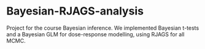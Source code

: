 # Bayesian-RJAGS-analysis
Project for the course Bayesian inference. We implemented Bayesian t-tests and a Bayesian GLM for dose-response modelling, using RJAGS for all MCMC.
